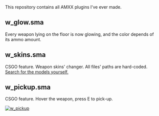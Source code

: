 This repository contains all AMXX plugins I've ever made.

## w_glow.sma
Every weapon lying on the floor is now glowing, and the color depends of its ammo amount.

## w_skins.sma
CSGO feature. Weapon skins' changer. All files' paths are hard-coded. [Search for the models yourself.](https://gamebanana.com)

## w_pickup.sma
CSGO feature. Hover the weapon, press E to pick-up.

[![w_pickup](https://img.youtube.com/vi/IGuPbkiaeZM/0.jpg)](https://www.youtube.com/watch?v=IGuPbkiaeZM "w_pickup")
